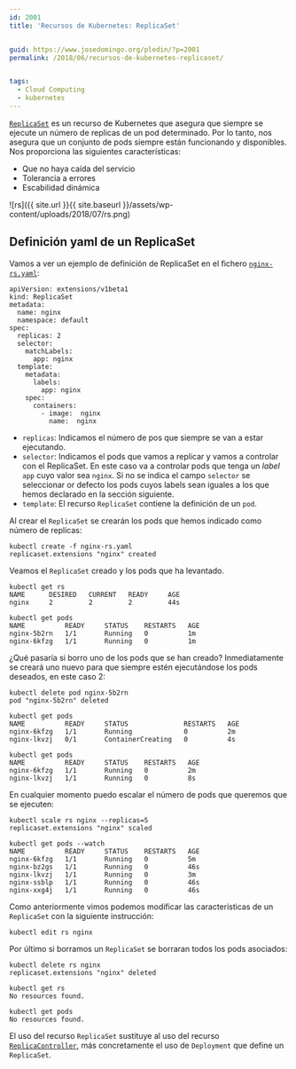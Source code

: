 ```yaml
---
id: 2001
title: 'Recursos de Kubernetes: ReplicaSet'


guid: https://www.josedomingo.org/pledin/?p=2001
permalink: /2018/06/recursos-de-kubernetes-replicaset/


tags:
  - Cloud Computing
  - kubernetes
---
```


[`ReplicaSet`](https://kubernetes.io/docs/concepts/workloads/controllers/replicaset/) es un recurso de Kubernetes que asegura que siempre se ejecute un número de replicas de un pod determinado. Por lo tanto, nos asegura que un conjunto de pods siempre están funcionando y disponibles. Nos proporciona las siguientes características:

* Que no haya caída del servicio
* Tolerancia a errores
* Escabilidad dinámica

![rs]({{ site.url }}{{ site.baseurl }}/assets/wp-content/uploads/2018/07/rs.png)

## Definición yaml de un ReplicaSet

Vamos a ver un ejemplo de definición de ReplicaSet en el fichero [`nginx-rs.yaml`](ejemplo/nginx/nginx-rs.yaml):

    apiVersion: extensions/v1beta1
    kind: ReplicaSet
    metadata:
      name: nginx
      namespace: default
    spec:
      replicas: 2
      selector:
        matchLabels:
          app: nginx
      template:
        metadata:
          labels:
            app: nginx
        spec:
          containers:
            - image:  nginx
              name:  nginx

* `replicas`: Indicamos el número de pos que siempre se van a estar ejecutando.
* `selector`: Indicamos el pods que vamos a replicar y vamos a controlar con el ReplicaSet. En este caso va a controlar pods que tenga un *label* `app` cuyo valor sea `nginx`. Si no se indica el campo `selector` se seleccionar or defecto los pods cuyos labels sean iguales a los que hemos declarado en la sección siguiente.
* `template`: El recurso `ReplicaSet` contiene la definición de un `pod`.

Al crear el `ReplicaSet` se crearán los pods que hemos indicado como número de replicas:

    kubectl create -f nginx-rs.yaml
    replicaset.extensions "nginx" created

Veamos  el `ReplicaSet` creado y los pods que ha levantado.

    kubectl get rs
    NAME      DESIRED   CURRENT   READY     AGE
    nginx     2         2         2         44s

    kubectl get pods
    NAME          READY     STATUS    RESTARTS   AGE
    nginx-5b2rn   1/1       Running   0          1m
    nginx-6kfzg   1/1       Running   0          1m

¿Qué pasaría si borro uno de los pods que se han creado? Inmediatamente se creará uno nuevo para que siempre estén ejecutándose los pods deseados, en este caso 2:

    kubectl delete pod nginx-5b2rn
    pod "nginx-5b2rn" deleted
    
    kubectl get pods
    NAME          READY     STATUS              RESTARTS   AGE
    nginx-6kfzg   1/1       Running             0          2m
    nginx-lkvzj   0/1       ContainerCreating   0          4s
    
    kubectl get pods
    NAME          READY     STATUS    RESTARTS   AGE
    nginx-6kfzg   1/1       Running   0          2m
    nginx-lkvzj   1/1       Running   0          8s

En cualquier momento puedo escalar el número de pods que queremos que se ejecuten:

    kubectl scale rs nginx --replicas=5
    replicaset.extensions "nginx" scaled
    
    kubectl get pods --watch
    NAME          READY     STATUS    RESTARTS   AGE
    nginx-6kfzg   1/1       Running   0          5m
    nginx-bz2gs   1/1       Running   0          46s
    nginx-lkvzj   1/1       Running   0          3m
    nginx-ssblp   1/1       Running   0          46s
    nginx-xxg4j   1/1       Running   0          46s

Como anteriormente vimos podemos modificar las características de un `ReplicaSet` con la siguiente instrucción:

    kubectl edit rs nginx

Por último si borramos un `ReplicaSet` se borraran todos los pods asociados:

    kubectl delete rs nginx
    replicaset.extensions "nginx" deleted

    kubectl get rs
    No resources found.

    kubectl get pods 
    No resources found.

El uso del recurso `ReplicaSet` sustituye al uso del recurso [`ReplicaController`](https://kubernetes.io/docs/concepts/workloads/controllers/replicationcontroller/), más concretamente el uso de `Deployment` que define un `ReplicaSet`.
